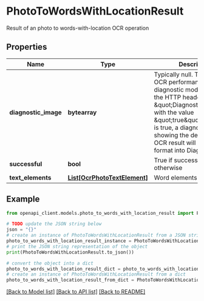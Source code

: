 # PhotoToWordsWithLocationResult

Result of an photo to words-with-location OCR operation

## Properties

Name | Type | Description | Notes
------------ | ------------- | ------------- | -------------
**diagnostic_image** | **bytearray** | Typically null.  To analyze OCR performance, enable diagnostic mode by adding the HTTP header \&quot;DiagnosticMode\&quot; with the value \&quot;true\&quot;.  When this is true, a diagnostic image showing the details of the OCR result will be set in PNG format into DiagnosticImage. | [optional] 
**successful** | **bool** | True if successful, false otherwise | [optional] 
**text_elements** | [**List[OcrPhotoTextElement]**](OcrPhotoTextElement.md) | Word elements in the image | [optional] 

## Example

```python
from openapi_client.models.photo_to_words_with_location_result import PhotoToWordsWithLocationResult

# TODO update the JSON string below
json = "{}"
# create an instance of PhotoToWordsWithLocationResult from a JSON string
photo_to_words_with_location_result_instance = PhotoToWordsWithLocationResult.from_json(json)
# print the JSON string representation of the object
print(PhotoToWordsWithLocationResult.to_json())

# convert the object into a dict
photo_to_words_with_location_result_dict = photo_to_words_with_location_result_instance.to_dict()
# create an instance of PhotoToWordsWithLocationResult from a dict
photo_to_words_with_location_result_from_dict = PhotoToWordsWithLocationResult.from_dict(photo_to_words_with_location_result_dict)
```
[[Back to Model list]](../README.md#documentation-for-models) [[Back to API list]](../README.md#documentation-for-api-endpoints) [[Back to README]](../README.md)


